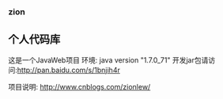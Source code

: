 ### zion
个人代码库
---------------
这是一个JavaWeb项目
环境:  java version "1.7.0_71"
       开发jar包请访问:http://pan.baidu.com/s/1bnjih4r

项目说明:
http://www.cnblogs.com/zionlew/
    
